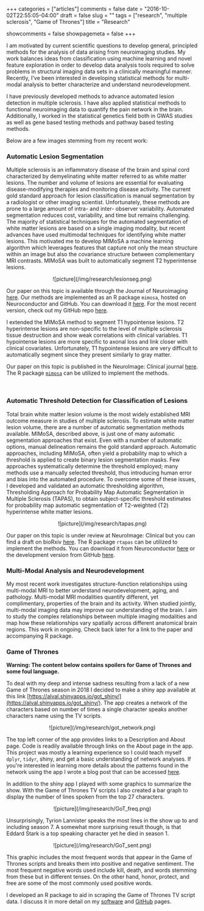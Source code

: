 +++
categories = ["articles"]
comments = false
date = "2016-10-02T22:55:05-04:00"
draft = false
slug = ""
tags = ["research", "multiple sclerosis", "Game of Thrones"]
title = "Research"

showcomments = false
showpagemeta = false
+++

I am motivated by current scientific questions to develop general, principled methods for the analysis of data arising from neuroimaging studies. My work balances ideas from classification using machine learning and novel feature exploration in order to develop data analysis tools required to solve problems in structural imaging data sets in a clinically meaningful manner. Recently, I've been interested in developing statistical methods for multi-modal analysis to better characterize and understand neurodevelopment.

I have previously developed methods to advance automated lesion detection in multiple sclerosis. I have also applied statistical methods to functional neuroimaging data to quantify the pain network in the brain. Additionally, I worked in the statistical genetics field both in GWAS studies as well as gene based testing methods and pathway based testing methods.

Below are a few images stemming from my recent work:

### Automatic Lesion Segmentation

Multiple sclerosis is an inflammatory disease of the brain and spinal cord characterized by demyelinating white matter referred to as white matter lesions. The number and volume of lesions are essential for evaluating disease-modifying therapies and monitoring disease activity. The current gold standard approach for lesion classification is manual segmentation by a radiologist or other imaging scientist. Unfortunately, these methods are prone to a large amount of intra- and inter- observer variability. Automated segmentation reduces cost, variability, and time but remains challenging. The majority of statistical techniques for the automated segmentation of white matter lesions are based on a single imaging modality, but recent advances have used multimodal techniques for identifying white matter lesions. This motivated me to develop MIMoSA a machine learning algorithm which leverages features that capture not only the mean structure within an image but also the covariance structure between complementary MRI contrasts. MIMoSA was built to automatically segment T2 hyperintense lesions.

<center>![picture](/img/research/lesionseg.png)</center>

Our paper on this topic is available through the Journal of Neuroimaging [here](http://onlinelibrary.wiley.com/doi/10.1111/jon.12506/full). Our methods are implemented as an R package `mimosa`, hosted on Neuroconductor and GitHub. You can download it [here](https://neuroconductor.org/package/details/mimosa). For the most recent version, check out my GitHub repo [here](https://github.com/avalcarcel9/mimosa).

I extended the MIMoSA method to segment T1 hypointense lesions. T2 hyperintense lesions are non-specific to the level of multiple sclerosis tissue destruction and show weak correlations with clinical variables. T1 hypointense lesions are more specific to axonal loss and link closer with clinical covariates. Unfortunately, T1 hypointense lesions are very difficult to automatically segment since they present similarly to gray matter.

Our paper on this topic is published in the NeuroImage: Clinical journal [here](https://linkinghub.elsevier.com/retrieve/pii/S2213-1582(18)30323-1). The R package [`mimosa`](www.github.com/avalcarcel9/mimosa) can be utilized to implement the methods.

<br>

### Automatic Threshold Detection for Classification of Lesions

Total brain white matter lesion volume is the most widely established MRI outcome measure in studies of multiple sclerosis. To estimate white matter lesion volume, there are a number of automatic segmentation methods available. MIMoSA, described above, is just one of many automatic segmentation approaches that exist.
Even with a number of automatic options, manual delineation remains the gold standard approach. Automatic approaches, including MIMoSA, often yield a probability map to which a threshold is applied to create binary lesion segmentation masks. Few approaches systematically determine the threshold employed; many methods use a manually selected threshold, thus introducing human error and bias into the automated procedure. To overcome some of these issues, I developed and validated an automatic thresholding algorithm, Thresholding Approach for Probability Map Automatic Segmentation in Multiple Sclerosis (TAPAS), to obtain subject-specific threshold estimates for probability map automatic segmentation of T2-weighted (T2) hyperintense white matter lesions.

<center>![picture](/img/research/tapas.png)</center>

Our paper on this topic is under review at NeuroImage: Clinical but you can find a draft on bioRxiv [here](https://www.biorxiv.org/content/10.1101/609156v1). The R package `rtapas` can be utilized to implement the methods. You can download it from Neuroconductor [here](https://neuroconductor.org/package/rtapas) or the development version from GitHub [here](www.github.com/avalcarcel9/rtapas).

### Multi-Modal Analysis and Neurodevelopment

My most recent work investigates structure-function relationships using multi-modal MRI to better understand neurodevelopment, aging, and pathology. Multi-modal MRI modalities quantify different, yet complimentary, properties of the brain and its activity. When studied jointly, multi-modal imaging
data may improve our understanding of the brain. I aim to study the complex relationships between multiple imaging modalities and map how
these relationships vary spatially across different anatomical brain regions. This work in ongoing. Check back later for a link to the paper and accompanying R package.

### Game of Thrones

__Warning: The content below contains spoilers for Game of Thrones and some foul language.__

To deal with my deep and intense sadness resulting from a lack of a new Game of Thrones season in 2018 I decided to make a shiny app available at this link [https://alval.shinyapps.io/got_shiny/](https://alval.shinyapps.io/got_shiny/). The app creates a network of the characters based on number of times a single character speaks another characters name using the TV scripts. 

<center>![picture](/img/research/got_network.png)</center>

The top left corner of the app provides links to a Description and About page. Code is readily available through links on the About page in the app. This project was mostly a learning experience so I could teach myself `dplyr`, `tidyr`, shiny, and get a basic understanding of network analyses. If you're interested in learning more details about the patterns found in the network using the app I wrote a blog post that can be accessed [here](www.alessandravalcarcel.com/blog/2019-04-05-gotapp).

In addition to the shiny app I played with some graphics to summarize the show. With the Game of Thrones TV scripts I also created a bar graph to display the number of lines spoken from the top 27 characters.

<center>![picture](/img/research/GoT_freq.png)</center>

Unsurprisingly, Tyrion Lannister speaks the most lines in the show up to and including season 7. A somewhat more surprising result though, is that Eddard Stark is a top speaking character yet he died in season 1.

<center>![picture](/img/research/GoT_sent.png)</center>

This graphic includes the most frequent words that appear in the Game of Thrones scripts and breaks them into positive and negative sentiment. The most frequent negative words used include kill, death, and words stemming from these but in different tenses. On the other hand, honor, protect, and free are some of the most commonly used positive words.

I developed an R package to aid in scraping the Game of Thrones TV script data. I discuss it in more detail on my [software](http://www.alessandravalcarcel.com/software/) and [GitHub](https://github.com/avalcarcel9/GoT) pages.
